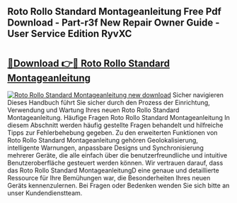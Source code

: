 ## Roto Rollo Standard Montageanleitung Free Pdf Download - Part-r3f New Repair Owner Guide - User Service Edition RyvXC

# <h2><a href="http://df7zjl.blite.top/?on=Roto+Rollo+Standard+Montageanleitung">🔗Download 👉🔴 Roto Rollo Standard Montageanleitung</a></h2>

[![Roto Rollo Standard Montageanleitung new download](https://i.imgur.com/lujVjoI.png)](http://df7zjl.blite.top/?on=Roto+Rollo+Standard+Montageanleitung)
Sicher navigieren Dieses Handbuch führt Sie sicher durch den Prozess der Einrichtung, Verwendung und Wartung Ihres neuen Roto Rollo Standard Montageanleitung. Häufige Fragen Roto Rollo Standard Montageanleitung In diesem Abschnitt werden häufig gestellte Fragen behandelt und hilfreiche Tipps zur Fehlerbehebung gegeben. Zu den erweiterten Funktionen von Roto Rollo Standard Montageanleitung gehören Geolokalisierung, intelligente Warnungen, anpassbare Designs und Synchronisierung mehrerer Geräte, die alle einfach über die benutzerfreundliche und intuitive Benutzeroberfläche gesteuert werden können. Wir vertrauen darauf, dass das Roto Rollo Standard MontageanleitungD eine genaue und detaillierte Ressource für Ihre Bemühungen war, die Besonderheiten Ihres neuen Geräts kennenzulernen. Bei Fragen oder Bedenken wenden Sie sich bitte an unser Kundendienstteam.
